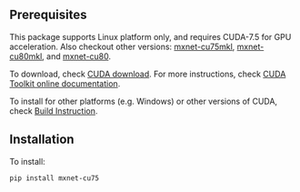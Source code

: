 Prerequisites
------------
This package supports Linux platform only, and requires CUDA-7.5 for GPU acceleration. Also checkout other versions: [mxnet-cu75mkl](https://pypi.python.org/pypi/mxnet-cu75mkl/), [mxnet-cu80mkl](https://pypi.python.org/pypi/mxnet-cu80mkl/), and [mxnet-cu80](https://pypi.python.org/pypi/mxnet-cu80/).

To download, check [CUDA download](https://developer.nvidia.com/cuda-downloads). For more instructions, check [CUDA Toolkit online documentation](http://docs.nvidia.com/cuda/index.html).

To install for other platforms (e.g. Windows) or other versions of CUDA, check [Build Instruction](http://mxnet.io/get_started/setup.html).

Installation
------------
To install:
```bash
pip install mxnet-cu75
```
